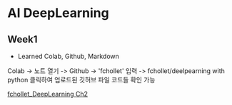 # AI DeepLearning


## Week1
- Learned Colab, Github, Markdown
  
Colab -> 노트 열기 -> Github -> 'fchollet' 입력 -> fchollet/deelpearning with python 클릭하여 업로드된 깃허브 파일 코드들 확인 가능

[fchollet_DeepLearning Ch2](https://colab.research.google.com/github/fchollet/deep-learning-with-python-notebooks/blob/master/chapter02_mathematical-building-blocks.ipynb)

